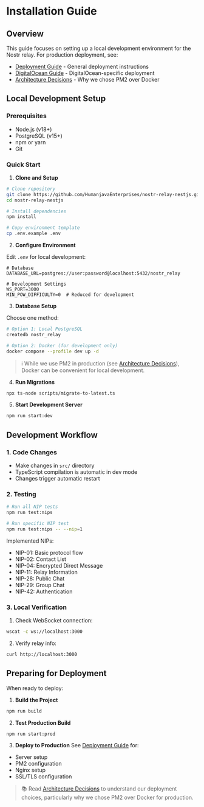 # Installation Guide

## Overview

This guide focuses on setting up a local development environment for the Nostr relay. For production deployment, see:
- [Deployment Guide](deployment.md) - General deployment instructions
- [DigitalOcean Guide](deployment-digitalocean.md) - DigitalOcean-specific deployment
- [Architecture Decisions](architecture_decisions.md) - Why we chose PM2 over Docker

## Local Development Setup

### Prerequisites

- Node.js (v18+)
- PostgreSQL (v15+)
- npm or yarn
- Git

### Quick Start

1. **Clone and Setup**
```bash
# Clone repository
git clone https://github.com/HumanjavaEnterprises/nostr-relay-nestjs.git
cd nostr-relay-nestjs

# Install dependencies
npm install

# Copy environment template
cp .env.example .env
```

2. **Configure Environment**

Edit `.env` for local development:
```env
# Database
DATABASE_URL=postgres://user:password@localhost:5432/nostr_relay

# Development Settings
WS_PORT=3000
MIN_POW_DIFFICULTY=0  # Reduced for development
```

3. **Database Setup**

Choose one method:

```bash
# Option 1: Local PostgreSQL
createdb nostr_relay

# Option 2: Docker (for development only)
docker compose --profile dev up -d
```

> ℹ️ While we use PM2 in production (see [Architecture Decisions](architecture_decisions.md#pm2-vs-docker-for-deployment)), 
> Docker can be convenient for local development.

4. **Run Migrations**
```bash
npx ts-node scripts/migrate-to-latest.ts
```

5. **Start Development Server**
```bash
npm run start:dev
```

## Development Workflow

### 1. Code Changes
- Make changes in `src/` directory
- TypeScript compilation is automatic in dev mode
- Changes trigger automatic restart

### 2. Testing
```bash
# Run all NIP tests
npm run test:nips

# Run specific NIP test
npm run test:nips -- --nip=1
```

Implemented NIPs:
- NIP-01: Basic protocol flow
- NIP-02: Contact List
- NIP-04: Encrypted Direct Message
- NIP-11: Relay Information
- NIP-28: Public Chat
- NIP-29: Group Chat
- NIP-42: Authentication

### 3. Local Verification
1. Check WebSocket connection:
```bash
wscat -c ws://localhost:3000
```

2. Verify relay info:
```bash
curl http://localhost:3000
```

## Preparing for Deployment

When ready to deploy:

1. **Build the Project**
```bash
npm run build
```

2. **Test Production Build**
```bash
npm run start:prod
```

3. **Deploy to Production**
See [Deployment Guide](deployment.md) for:
- Server setup
- PM2 configuration
- Nginx setup
- SSL/TLS configuration

> 📚 Read [Architecture Decisions](architecture_decisions.md) to understand our deployment choices,
> particularly why we chose PM2 over Docker for production.
